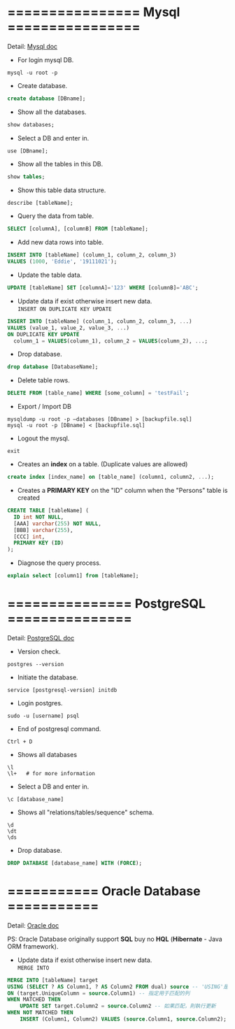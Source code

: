 # ================ Mysql ================

Detail: [Mysql doc](https://www.w3schools.com/sql/)

- For login mysql DB.

```
mysql -u root -p
```

- Create database.

```sql
create database [DBname];
```

- Show all the databases.

```sql
show databases;
```

- Select a DB and enter in.

```
use [DBname];
```

- Show all the tables in this DB.

```sql
show tables;
```

- Show this table data structure.

```sql
describe [tableName];
```

- Query the data from table.

```sql
SELECT [columnA], [columnB] FROM [tableName];
```

- Add new data rows into table.

```sql
INSERT INTO [tableName] (column_1, column_2, column_3)
VALUES (1000, 'Eddie', '19111021');
```

- Update the table data.

```sql
UPDATE [tableName] SET [columnA]='123' WHERE [columnB]='ABC';
```

- Update data if exist otherwise insert new data.  
  `INSERT ON DUPLICATE KEY UPDATE`

```sql
INSERT INTO [tableName] (column_1, column_2, column_3, ...)
VALUES (value_1, value_2, value_3, ...)
ON DUPLICATE KEY UPDATE
  column_1 = VALUES(column_1), column_2 = VALUES(column_2), ...;
```

- Drop database.

```sql
drop database [DatabaseName];
```

- Delete table rows.

```sql
DELETE FROM [table_name] WHERE [some_column] = 'testFail';
```

- Export / Import DB

```
mysqldump -u root -p –databases [DBname] > [backupfile.sql]
mysql -u root -p [DBname] < [backupfile.sql]
```

- Logout the mysql.

```
exit
```

- Creates an **index** on a table. (Duplicate values are allowed)

```sql
create index [index_name] on [table_name] (column1, column2, ...);
```

- Creates a **PRIMARY KEY** on the "ID" column when the "Persons" table is created

```sql
CREATE TABLE [tableName] (
  ID int NOT NULL,
  [AAA] varchar(255) NOT NULL,
  [BBB] varchar(255),
  [CCC] int,
  PRIMARY KEY (ID)
);
```

- Diagnose the query process.

```sql
explain select [column1] from [tableName];
```

# =============== PostgreSQL ===============

Detail: [PostgreSQL doc](https://www.postgresqltutorial.com/)

- Version check.

```
postgres --version
```

- Initiate the database.

```
service [postgresql-version] initdb
```

- Login postgres.

```
sudo -u [username] psql
```

- End of postgresql command.

```
Ctrl + D
```

- Shows all databases

```
\l
\l+   # for more information
```

- Select a DB and enter in.

```
\c [database_name]
```

- Shows all "relations/tables/sequence" schema.

```
\d
\dt
\ds
```

- Drop database.

```sql
DROP DATABASE [database_name] WITH (FORCE);
```

# =========== Oracle Database ===========

Detail: [Oracle doc](https://docs.oracle.com/en/database/oracle/sql-developer-web/sdwad/object-navigator-and-files.html#GUID-88D1B5D3-88A7-4269-BE7A-C286B1E663DE)

PS: Oracle Database originally support **SQL** buy no **HQL** (**Hibernate** - Java ORM framework).

- Update data if exist otherwise insert new data.  
  `MERGE INTO`

```sql
MERGE INTO [tableName] target
USING (SELECT ? AS Column1, ? AS Column2 FROM dual) source -- 'USING'是一個子句sql
ON (target.UniqueColumn = source.Column1) -- 指定用于匹配的列
WHEN MATCHED THEN
    UPDATE SET target.Column2 = source.Column2 -- 如果匹配，則執行更新
WHEN NOT MATCHED THEN
    INSERT (Column1, Column2) VALUES (source.Column1, source.Column2); -- 如果不匹配，則執行插入
```
